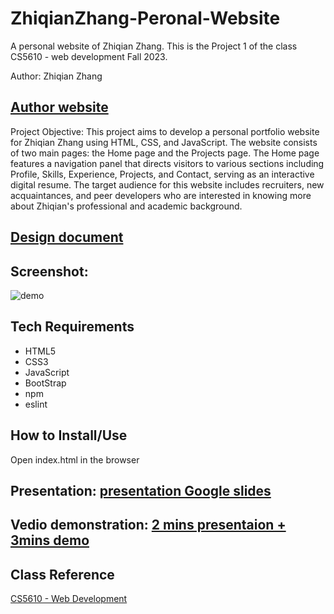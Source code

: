 # ZhiqianZhang-Peronal-Website

A personal website of Zhiqian Zhang. This is the Project 1 of the class CS5610 - web development Fall 2023.

Author: Zhiqian Zhang

## [Author website](https://zhiqian-zhang.github.io/ZhiqianZhang-Peronal-Website/#)

Project Objective:
This project aims to develop a personal portfolio website for Zhiqian Zhang using HTML, CSS, and JavaScript. The website consists of two main pages: the Home page and the Projects page. The Home page features a navigation panel that directs visitors to various sections including Profile, Skills, Experience, Projects, and Contact, serving as an interactive digital resume. The target audience for this website includes recruiters, new acquaintances, and peer developers who are interested in knowing more about Zhiqian's professional and academic background.

## [Design document](https://drive.google.com/file/d/1W8q-JhrrhbfbRcrOcQtrSbq-DShIuysJ/view)

## Screenshot:

![demo](gif/screenshot.gif)

## Tech Requirements

- HTML5
- CSS3
- JavaScript
- BootStrap
- npm
- eslint

## How to Install/Use

Open index.html in the browser

## Presentation: [presentation Google slides](https://docs.google.com/presentation/d/16bYdSVTqt3DzzeSY8s8fd-R5K9TyAVZhOICz_XVbhRU/edit#slide=id.p)

## Vedio demonstration: [2 mins presentaion + 3mins demo](https://youtu.be/YRLbuSLseqA)

## Class Reference

[CS5610 - Web Development](https://johnguerra.co/classes/webDevelopment_fall_2023/)
